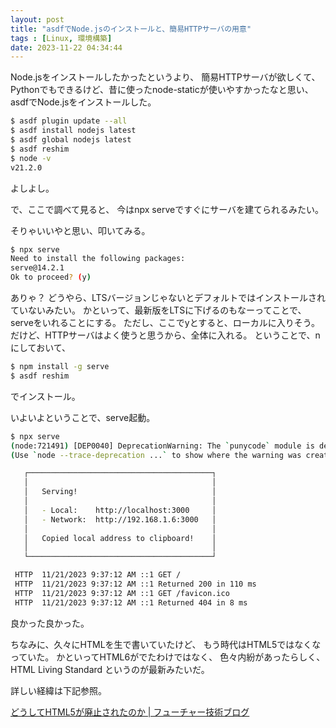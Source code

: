 ```yaml
---
layout: post
title: "asdfでNode.jsのインストールと、簡易HTTPサーバの用意"
tags : [Linux, 環境構築]
date: 2023-11-22 04:34:44
---
```



Node.jsをインストールしたかったというより、
簡易HTTPサーバが欲しくて、
Pythonでもできるけど、昔に使ったnode-staticが使いやすかったなと思い、
asdfでNode.jsをインストールした。


```bash
$ asdf plugin update --all
$ asdf install nodejs latest
$ asdf global nodejs latest
$ asdf reshim
$ node -v
v21.2.0
```


よしよし。


で、ここで調べて見ると、
今はnpx serveですぐにサーバを建てられるみたい。

そりゃいいやと思い、叩いてみる。

```bash
$ npx serve
Need to install the following packages:
serve@14.2.1
Ok to proceed? (y)
```

ありゃ？
どうやら、LTSバージョンじゃないとデフォルトではインストールされていないみたい。
かといって、最新版をLTSに下げるのもなーってことで、serveをいれることにする。
ただし、ここでyとすると、ローカルに入りそう。
だけど、HTTPサーバはよく使うと思うから、全体に入れる。
ということで、nにしておいて、


```bash
$ npm install -g serve
$ asdf reshim 
```

でインストール。


いよいよということで、serve起動。

```bash
$ npx serve
(node:721491) [DEP0040] DeprecationWarning: The `punycode` module is deprecated. Please use a userland alternative instead.
(Use `node --trace-deprecation ...` to show where the warning was created)

   ┌─────────────────────────────────────────┐
   │                                         │
   │   Serving!                              │
   │                                         │
   │   - Local:    http://localhost:3000     │
   │   - Network:  http://192.168.1.6:3000   │
   │                                         │
   │   Copied local address to clipboard!    │
   │                                         │
   └─────────────────────────────────────────┘

 HTTP  11/21/2023 9:37:12 AM ::1 GET /
 HTTP  11/21/2023 9:37:12 AM ::1 Returned 200 in 110 ms
 HTTP  11/21/2023 9:37:12 AM ::1 GET /favicon.ico
 HTTP  11/21/2023 9:37:12 AM ::1 Returned 404 in 8 ms
```


良かった良かった。

ちなみに、久々にHTMLを生で書いていたけど、
もう時代はHTML5ではなくなっていた。
かといってHTML6がでたわけではなく、
色々内紛があったらしく、
HTML Living Standard
というのが最新みたいだ。

詳しい経緯は下記参照。

[どうしてHTML5が廃止されたのか | フューチャー技術ブログ](https://future-architect.github.io/articles/20210621a/)





